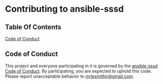 # Contributing to ansible-sssd

## Table Of Contents

[Code of Conduct](#code-of-conduct)

## Code of Conduct

This project and everyone participating in it is governed by the [ansible-sssd Code of Conduct](CODE_OF_CONDUCT.md). By participating, you are expected to uphold this code. Please report unacceptable behavior to [mrlesmithjr@gmail.com](mailto:mrlesmithjr@gmail.com).
